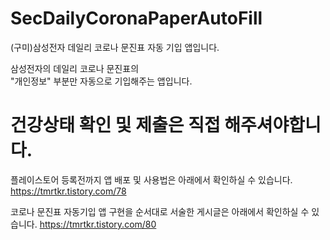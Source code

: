 # SecDailyCoronaPaperAutoFill
(구미)삼성전자 데일리 코로나 문진표 자동 기입 앱입니다.

삼성전자의 데일리 코로나 문진표의   
"개인정보" 부분만 자동으로 기입해주는 앱입니다.   
# 건강상태 확인 및 제출은 **직접** 해주셔야합니다.   
   
플레이스토어 등록전까지 앱 배포 및 사용법은 아래에서 확인하실 수 있습니다.   
https://tmrtkr.tistory.com/78

코로나 문진표 자동기입 앱 구현을 순서대로 서술한 게시글은 아래에서 확인하실 수 있습니다.
https://tmrtkr.tistory.com/80

